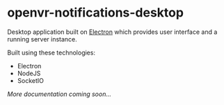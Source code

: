 # openvr-notifications-desktop

Desktop application built on [Electron](http://electron.atom.io) which provides user interface and a running server instance.

Built using these technologies:

 * Electron
 * NodeJS
 * SocketIO

*More documentation coming soon...*
